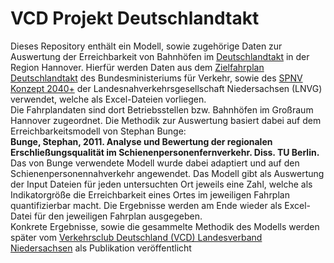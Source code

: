 # VCD Projekt Deutschlandtakt
Dieses Repository enthält ein Modell, sowie zugehörige Daten zur Auswertung der Erreichbarkeit von Bahnhöfen im [Deutschlandtakt](https://www.deutschlandtakt.de/) in der Region Hannover.
Hierfür werden Daten aus dem [Zielfahrplan Deutschlandtakt](https://assets.ctfassets.net/scbs508bajse/6wYikPsl1G47nWJw5MHEhn/a0dbf1f255f2cfd6bf033941280da2ba/Netzgrafik_3._Entwurf_Nord.pdf) des
Bundesministeriums für Verkehr, sowie des [SPNV Konzept 2040+](https://www.lnvg.de/fileadmin/media/lnvg/SPNV_2019/SPNV_Konzept_2030/LNVG_SPNV-KONZEPT_2030__2040.pdf) 
der Landesnahverkehrsgesellschaft Niedersachsen (LNVG) verwendet, welche als Excel-Dateien vorliegen.  
Die Fahrplandaten sind dort Betriebsstellen bzw. Bahnhöfen im Großraum Hannover zugeordnet.
Die Methodik zur Auswertung basiert dabei auf dem Erreichbarkeitsmodell von Stephan Bunge:  
**Bunge, Stephan, 2011. Analyse und Bewertung der regionalen Erschließungsqualität im Schienenpersonenfernverkehr. Diss. TU Berlin.**  
Das von Bunge verwendete Modell wurde dabei adaptiert und auf den Schienenpersonennahverkehr angewendet.
Das Modell gibt als Auswertung der Input Dateien für jeden untersuchten Ort jeweils eine Zahl, welche als Indikatorgröße die Erreichbarkeit eines Ortes im jeweiligen Fahrplan quantifizierbar macht.
Die Ergebnisse werden am Ende wieder als Excel-Datei für den jeweiligen Fahrplan ausgegeben.  
Konkrete Ergebnisse, sowie die gesammelte Methodik des Modells werden später vom [Verkehrsclub Deutschland (VCD) Landesverband Niedersachsen](https://niedersachsen.vcd.org/) als Publikation veröffentlicht


